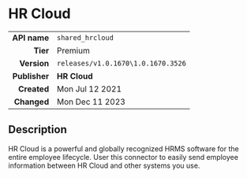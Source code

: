 # HR Cloud
| | |
|-:|-|
|**API name**|`shared_hrcloud`|
|**Tier**|Premium|
|**Version**|`releases/v1.0.1670\1.0.1670.3526`|
|**Publisher**|**HR Cloud**|
|**Created**|Mon Jul 12 2021|
|**Changed**|Mon Dec 11 2023|

## Description
HR Cloud is a powerful and globally recognized HRMS software for the entire employee lifecycle.
User this connector to easily send employee information between HR Cloud and other systems you use.

